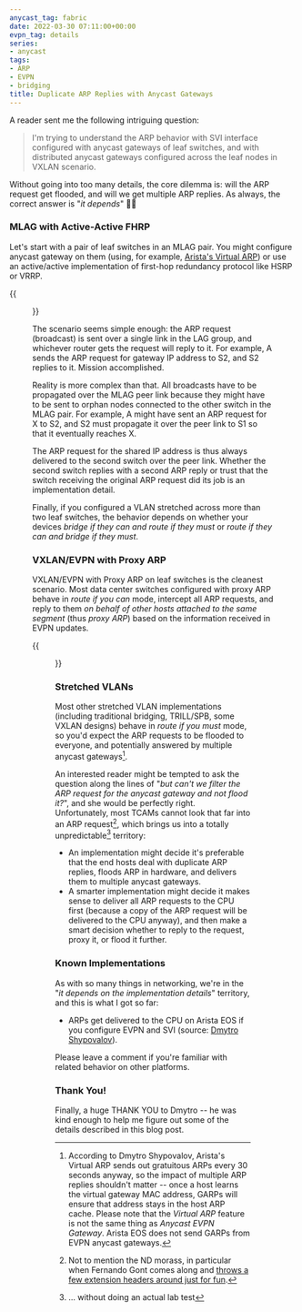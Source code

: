 ```yaml
---
anycast_tag: fabric
date: 2022-03-30 07:11:00+00:00
evpn_tag: details
series:
- anycast
tags:
- ARP
- EVPN
- bridging
title: Duplicate ARP Replies with Anycast Gateways
---
```

A reader sent me the following intriguing question:

> I'm trying to understand the ARP behavior with SVI interface configured with anycast gateways of leaf switches, and with distributed anycast gateways configured across the leaf nodes in VXLAN scenario.

Without going into too many details, the core dilemma is: will the ARP request get flooded, and will we get multiple ARP replies. As always, the correct answer is "_it depends_" 🤷‍♂️
<!--more-->
### MLAG with Active-Active FHRP

Let's start with a pair of leaf switches in an MLAG pair. You might configure anycast gateway on them (using, for example, [Arista's Virtual ARP](/2013/06/arista-eos-virtual-arp-varp-behind/)) or use an active/active implementation of first-hop redundancy protocol like HSRP or VRRP.

{{<figure src="/2022/03/MLAG-architecture.jpg">}}

The scenario seems simple enough: the ARP request (broadcast) is sent over a single link in the LAG group, and whichever router gets the request will reply to it. For example, A sends the ARP request for gateway IP address to S2, and S2 replies to it. Mission accomplished.

Reality is more complex than that. All broadcasts have to be propagated over the MLAG peer link because they might have to be sent to orphan nodes connected to the other switch in the MLAG pair. For example, A might have sent an ARP request for X to S2, and S2 must propagate it over the peer link to S1 so that it eventually reaches X.

The ARP request for the shared IP address is thus always delivered to the second switch over the peer link. Whether the second switch replies with a second ARP reply or trust that the switch receiving the original ARP request did its job is an implementation detail.

Finally, if you configured a VLAN stretched across more than two leaf switches, the behavior depends on whether your devices *bridge if they can and route if they must* or *route if they can and bridge if they must*.

### VXLAN/EVPN with Proxy ARP

VXLAN/EVPN with Proxy ARP on leaf switches is the cleanest scenario. Most data center switches configured with proxy ARP behave in *route if you can* mode, intercept all ARP requests, and reply to them *on behalf of other hosts attached to the same segment* (thus *proxy ARP*) based on the information received in EVPN updates.

{{<figure src="/2022/03/EVPN-anycast-leaf.jpg">}}

### Stretched VLANs

Most other stretched VLAN implementations (including traditional  bridging, TRILL/SPB, some VXLAN designs) behave in *route if you must* mode, so you'd expect the ARP requests to be flooded to everyone, and potentially answered by multiple anycast gateways[^GARP].

[^GARP]: According to Dmytro Shypovalov, Arista's Virtual ARP sends out gratuitous ARPs every 30 seconds anyway, so the impact of multiple ARP replies shouldn't matter -- once a host learns the virtual gateway MAC address, GARPs will ensure that address stays in the host ARP cache. Please note that the *Virtual ARP* feature is not the same thing as *Anycast EVPN Gateway*. Arista EOS does not send GARPs from EVPN anycast gateways.

An interested reader might be tempted to ask the question along the lines of "_but can't we filter the ARP request for the anycast gateway and not flood it?_", and she would be perfectly right. Unfortunately, most TCAMs cannot look that far into an ARP request[^FG], which brings us into a totally unpredictable[^LT] territory:

* An implementation might decide it's preferable that the end hosts deal with duplicate ARP replies, floods ARP in hardware, and delivers them to multiple anycast gateways.
* A smarter implementation might decide it makes sense to deliver all ARP requests to the CPU first (because a copy of the ARP request will be delivered to the CPU anyway), and then make a smart decision whether to reply to the request, proxy it, or flood it further.

### Known Implementations

As with so many things in networking, we're in the "_it depends on the implementation details_" territory, and this is what I got so far:

* ARPs get delivered to the CPU on Arista EOS if you configure EVPN and SVI (source: [Dmytro Shypovalov](https://www.linkedin.com/in/dmytro-shypovalov-573aab58/?originalSubdomain=ua)).

Please leave a comment if you're familiar with related behavior on other platforms.

### Thank You!

Finally, a huge THANK YOU to Dmytro -- he was kind enough to help me figure out some of the details described in this blog post.

[^LT]: ... without doing an actual lab test

[^FG]: Not to mention the ND morass, in particular when Fernando Gont comes along and [throws a few extension headers around just for fun](https://www.rfc-editor.org/rfc/rfc7113.html).
